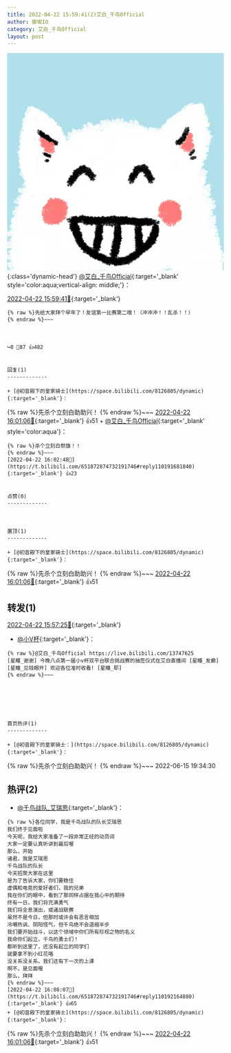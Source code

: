 ```yaml
---
title: 2022-04-22 15:59:41(2)艾白_千鸟Official
author: 御坂IO
category: 艾白_千鸟Official
layout: post
---
```


![img](/images/9ae8b9445fd0665cc014d9080156a45271be73c6.jpg){:class='dynamic-head'}
[@艾白_千鸟Official](https://space.bilibili.com/334537711/dynamic){:target='_blank' style='color:aqua;vertical-align: middle;'}：

[2022-04-22 15:59:41🔗](https://t.bilibili.com/651872874732191746){:target='_blank'}

~~~
{% raw %}先给大家拜个早年了！友谊第一比赛第二哦！（冲冲冲！！乱杀！！）
{% endraw %}~~~



↪️0 💬87 👍482


回复(1)
-------------

+ [@初音殿下的皇家骑士](https://space.bilibili.com/8126805/dynamic){:target='_blank'}：
~~~
{% raw %}先杀个立刻白助助兴！
{% endraw %}~~~
[2022-04-22 16:01:06🔗](https://t.bilibili.com/651872874732191746#reply110191471136){:target='_blank'} 👍51
    + [@艾白_千鸟Official](https://space.bilibili.com/334537711/dynamic){:target='_blank' style='color:aqua'}：
~~~
{% raw %}杀个立刻白祭旗！！
{% endraw %}~~~
[2022-04-22 16:02:48🔗](https://t.bilibili.com/651872874732191746#reply110191681840){:target='_blank'} 👍23


点赞(0)
-------------



置顶(1)
-------------

+ [@初音殿下的皇家骑士](https://space.bilibili.com/8126805/dynamic){:target='_blank'}：
~~~
{% raw %}先杀个立刻白助助兴！
{% endraw %}~~~
[2022-04-22 16:01:06🔗](https://t.bilibili.com/651872874732191746#reply110191471136){:target='_blank'} 👍51


转发(1)
-------------

[2022-04-22 15:57:25🔗](https://t.bilibili.com/651872290604056576){:target='_blank'}
+ [@小V杯](https://space.bilibili.com/1651964640/dynamic){:target='_blank'}：
~~~
{% raw %}@艾白_千鸟Official https://live.bilibili.com/13747625 
[星瞳_谢谢] 今晚八点第一届小v杯双平台联合挑战赛的抽签仪式在艾白直播间 [星瞳_发癫]  
[星瞳_见钱眼开] 欢迎各位准时收看! [星瞳_耶]
{% endraw %}~~~






首页热评(1)
-------------

+ [@初音殿下的皇家骑士：](https://space.bilibili.com/8126805/dynamic){:target='_blank'}：
~~~
{% raw %}先杀个立刻白助助兴！
{% endraw %}~~~
2022-06-15 19:34:30


热评(2)
-------------

+ [@千鸟战队_艾瑞思](https://space.bilibili.com/80750539/dynamic){:target='_blank'}：
~~~
{% raw %}各位同学，我是千鸟战队的队长艾瑞思
我们终于见面啦
今天呢，我给大家准备了一段非常正经的动员词
大家一定要认真听讲到最后喔
那么，开始
诸君，我是艾瑞思
千鸟战队的队长
今天招聚大家在这里
是为了告诉大家，你们要稳住
虚偶和电竞的爱好者们，我的兄弟
我在你们的眼中，看到了那同样占据在我心中的期待
终有一日，我们将充满勇气
我们将全息演出，或诸战联赛
虽然不是今日，但那时或许会有恶言相加
冷嘲热讽、阴阳怪气，但千鸟绝不会退缩半步
我们要开始战斗，以这个领域中你们所有珍视之物的名义
我命你们起立，千鸟的勇士们！
都听到这里了，还没有起立的同学们
就要拿不到小红花咯
没关系没关系，我们还有下一次的上课
啊不，是见面喔
那么，拜拜
{% endraw %}~~~
[2022-04-22 16:08:07🔗](https://t.bilibili.com/651872874732191746#reply110192164880){:target='_blank'} 👍65
+ [@初音殿下的皇家骑士](https://space.bilibili.com/8126805/dynamic){:target='_blank'}：
~~~
{% raw %}先杀个立刻白助助兴！
{% endraw %}~~~
[2022-04-22 16:01:06🔗](https://t.bilibili.com/651872874732191746#reply110191471136){:target='_blank'} 👍51


